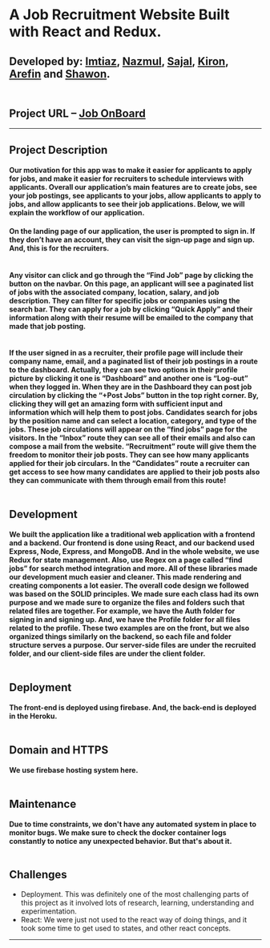# A Job Recruitment Website Built with React and Redux.

## Developed by: <a target="_blank" href="https://github.com/EmtiazHossainE2">Imtiaz</a>, <a target="_blank" href="https://github.com/nazmul162001">Nazmul</a>, <a target="_blank" href="https://github.com/Sajalhowlader">Sajal</a>, <a target="_blank" href="https://github.com/kiron0">Kiron</a>, <a target="_blank" href="https://github.com/TEMPLAR-007">Arefin</a> and <a target="_blank" href="https://github.com/shawon-MG">Shawon</a>. <br> <br>

## Project URL – <a target="_blank" href="https://job-onboard.web.app">Job OnBoard</a>

---

## Project Description

#### Our motivation for this app was to make it easier for applicants to apply for jobs, and make it easier for recruiters to schedule interviews with applicants. Overall our application’s main features are to create jobs, see your job postings, see applicants to your jobs, allow applicants to apply to jobs, and allow applicants to see their job applications. Below, we will explain the workflow of our application.

#### On the landing page of our application, the user is prompted to sign in. If they don’t have an account, they can visit the sign-up page and sign up. And, this is for the recruiters. <br> <br>

#### Any visitor can click and go through the “Find Job” page by clicking the button on the navbar. On this page, an applicant will see a paginated list of jobs with the associated company, location, salary, and job description. They can filter for specific jobs or companies using the search bar. They can apply for a job by clicking “Quick Apply” and their information along with their resume will be emailed to the company that made that job posting. <br> <br>

#### If the user signed in as a recruiter, their profile page will include their company name, email, and a paginated list of their job postings in a route to the dashboard. Actually, they can see two options in their profile picture by clicking it one is “Dashboard” and another one is “Log-out” when they logged in. When they are in the Dashboard they can post job circulation by clicking the “+Post Jobs” button in the top right corner. By, clicking they will get an amazing form with sufficient input and information which will help them to post jobs. Candidates search for jobs by the position name and can select a location, category, and type of the jobs. These job circulations will appear on the “find jobs” page for the visitors. In the “Inbox” route they can see all of their emails and also can compose a mail from the website. “Recruitment” route will give them the freedom to monitor their job posts. They can see how many applicants applied for their job circulars. In the “Candidates” route a recruiter can get access to see how many candidates are applied to their job posts also they can communicate with them through email from this route! <br> <br>

## Development

#### We built the application like a traditional web application with a frontend and a backend. Our frontend is done using React, and our backend used Express, Node, Express, and MongoDB. And in the whole website, we use Redux for state management. Also, use Regex on a page called “find jobs” for search method integration and more. All of these libraries made our development much easier and cleaner. This made rendering and creating components a lot easier. The overall code design we followed was based on the SOLID principles. We made sure each class had its own purpose and we made sure to organize the files and folders such that related files are together. For example, we have the Auth folder for signing in and signing up. And, we have the Profile folder for all files related to the profile. These two examples are on the front, but we also organized things similarly on the backend, so each file and folder structure serves a purpose. Our server-side files are under the recruited folder, and our client-side files are under the client folder. <br><br>

## Deployment

#### The front-end is deployed using firebase. And, the back-end is deployed in the Heroku. <br><br>

## Domain and HTTPS

#### We use firebase hosting system here. <br><br>

## Maintenance

#### Due to time constraints, we don't have any automated system in place to monitor bugs. We make sure to check the docker container logs constantly to notice any unexpected behavior. But that's about it. <br><br>

## Challenges

- Deployment. This was definitely one of the most challenging parts of this project as it involved lots of research, learning, understanding and experimentation.
- React: We were just not used to the react way of doing things, and it took some time to get used to states, and other react concepts.

---
